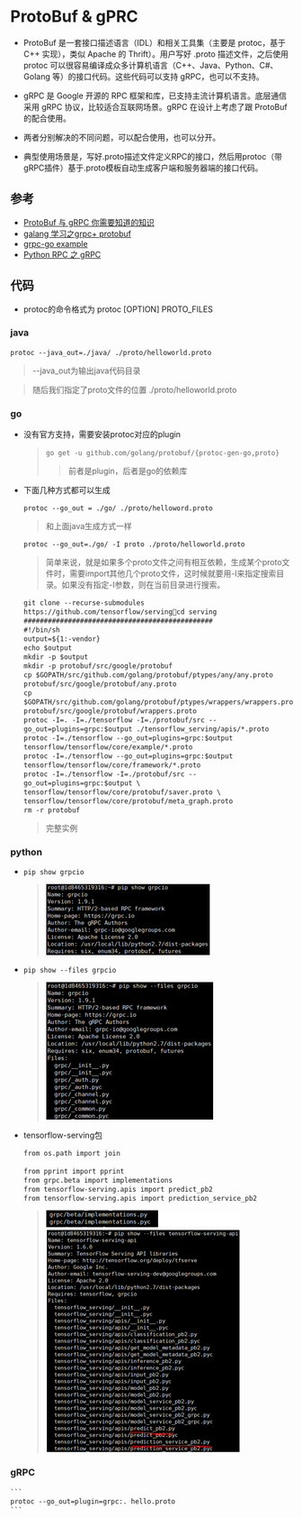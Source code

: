 # ProtoBuf & gPRC
* ProtoBuf 是一套接口描述语言（IDL）和相关工具集（主要是 protoc，基于 C++ 实现），类似 Apache 的 Thrift）。用户写好 .proto 描述文件，之后使用 protoc 可以很容易编译成众多计算机语言（C++、Java、Python、C#、Golang 等）的接口代码。这些代码可以支持 gRPC，也可以不支持。

* gRPC 是 Google 开源的 RPC 框架和库，已支持主流计算机语言。底层通信采用 gRPC 协议，比较适合互联网场景。gRPC 在设计上考虑了跟 ProtoBuf 的配合使用。

* 两者分别解决的不同问题，可以配合使用，也可以分开。
* 典型使用场景是，写好.proto描述文件定义RPC的接口，然后用protoc（带gRPC插件）基于.proto模板自动生成客户端和服务器端的接口代码。

## 参考
* [ProtoBuf 与 gRPC 你需要知道的知识](https://blog.csdn.net/yeasy/article/details/52190007)
* [galang 学习之grpc+ protobuf](https://blog.csdn.net/u010278923/article/details/70130024)
* [grpc-go example](https://github.com/grpc/grpc-go/tree/master/examples)
* [Python RPC 之 gRPC](https://blog.csdn.net/coderinfo/article/details/60883030)

## 代码
* protoc的命令格式为 protoc [OPTION] PROTO_FILES

### java
  ```
  protoc --java_out=./java/ ./proto/helloworld.proto
  ```
  >--java_out为输出java代码目录  

  >随后我们指定了proto文件的位置 ./proto/helloworld.proto

### go
* 没有官方支持，需要安装protoc对应的plugin
  >`go get -u github.com/golang/protobuf/{protoc-gen-go,proto}`
  >>前者是plugin，后者是go的依赖库

* 下面几种方式都可以生成
  ```
  protoc --go_out = ./go/ ./proto/helloword.proto
  ```
  >和上面java生成方式一样
  ```
  protoc --go_out=./go/ -I proto ./proto/helloworld.proto
  ```
  >简单来说，就是如果多个proto文件之间有相互依赖，生成某个proto文件时，需要import其他几个proto文件，这时候就要用-I来指定搜索目录。如果没有指定-I参数，则在当前目录进行搜索。
  ```
  git clone --recurse-submodules https://github.com/tensorflow/servingcd serving
  ###############################################
  #!/bin/sh
  output=${1:-vendor}
  echo $output
  mkdir -p $output
  mkdir -p protobuf/src/google/protobuf
  cp $GOPATH/src/github.com/golang/protobuf/ptypes/any/any.proto protobuf/src/google/protobuf/any.proto
  cp $GOPATH/src/github.com/golang/protobuf/ptypes/wrappers/wrappers.proto protobuf/src/google/protobuf/wrappers.proto
  protoc -I=. -I=./tensorflow -I=./protobuf/src --go_out=plugins=grpc:$output ./tensorflow_serving/apis/*.proto
  protoc -I=./tensorflow --go_out=plugins=grpc:$output tensorflow/tensorflow/core/example/*.proto
  protoc -I=./tensorflow --go_out=plugins=grpc:$output tensorflow/tensorflow/core/framework/*.proto
  protoc -I=./tensorflow -I=./protobuf/src --go_out=plugins=grpc:$output \
  tensorflow/tensorflow/core/protobuf/saver.proto \
  tensorflow/tensorflow/core/protobuf/meta_graph.proto
  rm -r protobuf  
  ```
  >完整实例

### python
* `pip show grpcio`
  >![pip show grpcio](_images/pip-show-grpcio.png)
* `pip show --files grpcio`
  >![pip-show-files-grpcio.png](_images/pip-show-files-grpcio.png)
* tensorflow-serving包
  ```
  from os.path import join

  from pprint import pprint
  from grpc.beta import implementations
  from tensorflow-serving.apis import predict_pb2
  from tensorflow-serving.apis import prediction_service_pb2
  ```
  >![tensorflow-serving](_images/tensorflow-serving.png
  )

### gRPC
    ```
    protoc --go_out=plugin=grpc:. hello.proto
    ```